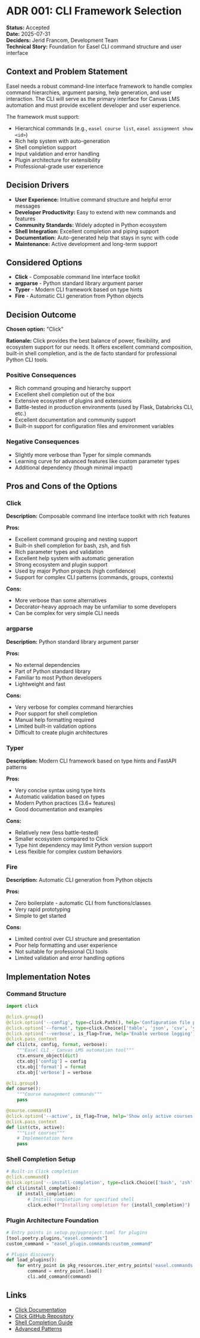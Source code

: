 # ADR 001: CLI Framework Selection

**Status:** Accepted  
**Date:** 2025-07-31  
**Deciders:** Jerid Francom, Development Team  
**Technical Story:** Foundation for Easel CLI command structure and user interface  

## Context and Problem Statement

Easel needs a robust command-line interface framework to handle complex command hierarchies, argument parsing, help generation, and user interaction. The CLI will serve as the primary interface for Canvas LMS automation and must provide excellent developer and user experience.

The framework must support:

- Hierarchical commands (e.g., `easel course list`, `easel assignment show <id>`)
- Rich help system with auto-generation
- Shell completion support
- Input validation and error handling
- Plugin architecture for extensibility
- Professional-grade user experience

## Decision Drivers

- **User Experience:** Intuitive command structure and helpful error messages
- **Developer Productivity:** Easy to extend with new commands and features
- **Community Standards:** Widely adopted in Python ecosystem
- **Shell Integration:** Excellent completion and piping support
- **Documentation:** Auto-generated help that stays in sync with code
- **Maintenance:** Active development and long-term support

## Considered Options

- **Click** - Composable command line interface toolkit
- **argparse** - Python standard library argument parser
- **Typer** - Modern CLI framework based on type hints
- **Fire** - Automatic CLI generation from Python objects

## Decision Outcome

**Chosen option:** "Click"

**Rationale:** Click provides the best balance of power, flexibility, and ecosystem support for our needs. It offers excellent command composition, built-in shell completion, and is the de facto standard for professional Python CLI tools.

### Positive Consequences

- Rich command grouping and hierarchy support
- Excellent shell completion out of the box
- Extensive ecosystem of plugins and extensions
- Battle-tested in production environments (used by Flask, Databricks CLI, etc.)
- Excellent documentation and community support
- Built-in support for configuration files and environment variables

### Negative Consequences

- Slightly more verbose than Typer for simple commands
- Learning curve for advanced features like custom parameter types
- Additional dependency (though minimal impact)

## Pros and Cons of the Options

### Click

**Description:** Composable command line interface toolkit with rich features

**Pros:**

- Excellent command grouping and nesting support
- Built-in shell completion for bash, zsh, and fish
- Rich parameter types and validation
- Excellent help system with automatic generation
- Strong ecosystem and plugin support
- Used by major Python projects (high confidence)
- Support for complex CLI patterns (commands, groups, contexts)

**Cons:**

- More verbose than some alternatives
- Decorator-heavy approach may be unfamiliar to some developers
- Can be complex for very simple CLI needs

### argparse

**Description:** Python standard library argument parser

**Pros:**

- No external dependencies
- Part of Python standard library
- Familiar to most Python developers
- Lightweight and fast

**Cons:**

- Very verbose for complex command hierarchies
- Poor support for shell completion
- Manual help formatting required
- Limited built-in validation options
- Difficult to create plugin architectures

### Typer

**Description:** Modern CLI framework based on type hints and FastAPI patterns

**Pros:**

- Very concise syntax using type hints
- Automatic validation based on types
- Modern Python practices (3.6+ features)
- Good documentation and examples

**Cons:**

- Relatively new (less battle-tested)
- Smaller ecosystem compared to Click
- Type hint dependency may limit Python version support
- Less flexible for complex custom behaviors

### Fire

**Description:** Automatic CLI generation from Python objects

**Pros:**

- Zero boilerplate - automatic CLI from functions/classes
- Very rapid prototyping
- Simple to get started

**Cons:**

- Limited control over CLI structure and presentation
- Poor help formatting and user experience
- Not suitable for professional CLI tools
- Limited validation and error handling options

## Implementation Notes

### Command Structure

```python
import click

@click.group()
@click.option('--config', type=click.Path(), help='Configuration file path')
@click.option('--format', type=click.Choice(['table', 'json', 'csv', 'yaml']))
@click.option('--verbose', is_flag=True, help='Enable verbose logging')
@click.pass_context
def cli(ctx, config, format, verbose):
    """Easel CLI - Canvas LMS automation tool"""
    ctx.ensure_object(dict)
    ctx.obj['config'] = config
    ctx.obj['format'] = format
    ctx.obj['verbose'] = verbose

@cli.group()
def course():
    """Course management commands"""
    pass

@course.command()
@click.option('--active', is_flag=True, help='Show only active courses')
@click.pass_context
def list(ctx, active):
    """List courses"""
    # Implementation here
    pass
```

### Shell Completion Setup

```python
# Built-in Click completion
@click.command()
@click.option('--install-completion', type=click.Choice(['bash', 'zsh', 'fish']))
def cli(install_completion):
    if install_completion:
        # Install completion for specified shell
        click.echo(f"Installing completion for {install_completion}")
```

### Plugin Architecture Foundation

```python
# Entry points in setup.py/pyproject.toml for plugins
[tool.poetry.plugins."easel.commands"]
custom_command = "easel_plugin.commands:custom_command"

# Plugin discovery
def load_plugins():
    for entry_point in pkg_resources.iter_entry_points('easel.commands'):
        command = entry_point.load()
        cli.add_command(command)
```

## Links

- [Click Documentation](https://click.palletsprojects.com/)
- [Click GitHub Repository](https://github.com/pallets/click)
- [Shell Completion Guide](https://click.palletsprojects.com/en/8.1.x/shell-completion/)
- [Advanced Patterns](https://click.palletsprojects.com/en/8.1.x/advanced/)